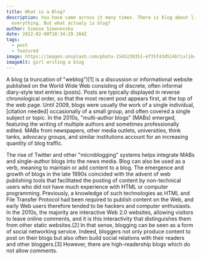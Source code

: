 ```yaml
---
title: What is a Blog?
description: You have came across it many times. There is blog about litelary
  everything. But what actualy is blog?
author: Simona Simonovska
date: 2022-02-08T18:34:29.184Z
tags:
  - post
  - featured
image: https://images.unsplash.com/photo-1545239351-ef35f43d514b?ixlib=rb-1.2.1&ixid=MnwxMjA3fDB8MHxwaG90by1wYWdlfHx8fGVufDB8fHx8&auto=format&fit=crop&w=1074&q=80
imageAlt: girl writing a blog
---
```

A blog (a truncation of "weblog")\[1] is a discussion or informational website published on the World Wide Web consisting of discrete, often informal diary-style text entries (posts). Posts are typically displayed in reverse chronological order, so that the most recent post appears first, at the top of the web page. Until 2009, blogs were usually the work of a single individual,\[citation needed] occasionally of a small group, and often covered a single subject or topic. In the 2010s, "multi-author blogs" (MABs) emerged, featuring the writing of multiple authors and sometimes professionally edited. MABs from newspapers, other media outlets, universities, think tanks, advocacy groups, and similar institutions account for an increasing quantity of blog traffic. 

The rise of Twitter and other "microblogging" systems helps integrate MABs and single-author blogs into the news media. Blog can also be used as a verb, meaning to maintain or add content to a blog.  The emergence and growth of blogs in the late 1990s coincided with the advent of web publishing tools that facilitated the posting of content by non-technical users who did not have much experience with HTML or computer programming. Previously, a knowledge of such technologies as HTML and File Transfer Protocol had been required to publish content on the Web, and early Web users therefore tended to be hackers and computer enthusiasts. In the 2010s, the majority are interactive Web 2.0 websites, allowing visitors to leave online comments, and it is this interactivity that distinguishes them from other static websites.\[2] In that sense, blogging can be seen as a form of social networking service. Indeed, bloggers not only produce content to post on their blogs but also often build social relations with their readers and other bloggers.\[3] However, there are high-readership blogs which do not allow comments.